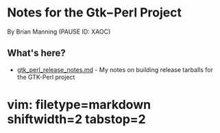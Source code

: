 # Notes for the Gtk−Perl Project #
By Brian Manning (PAUSE ID: XAOC)

## What's here? ##
- [gtk_perl_release_notes.md](https://github.com/cpanxaoc/notes/blob/master/gtk_perl_release_notes.md) - My notes on building release tarballs for the GTK-Perl project


# vim: filetype=markdown shiftwidth=2 tabstop=2
